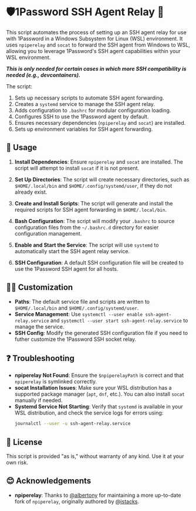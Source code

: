 # 🛡️1Password SSH Agent Relay 🔄

This script automates the process of setting up an SSH agent relay for use with 1Password in a Windows Subsystem for Linux (WSL) environment. It uses `npiperelay` and `socat` to forward the SSH agent from Windows to WSL, allowing you to leverage 1Password's SSH agent capabilities within your WSL environment.

**_This is only needed for certain cases in which more SSH compatibility is needed (e.g., devcontainers)._**

The script:

1. Sets up necessary scripts to automate SSH agent forwarding.
2. Creates a `systemd` service to manage the SSH agent relay.
3. Adds configuration to `.bashrc` for modular configuration loading.
4. Configures SSH to use the 1Password agent by default.
5. Ensures necessary dependencies (`npiperelay` and `socat`) are installed.
6. Sets up environment variables for SSH agent forwarding.

## 📝 Usage

1. **Install Dependencies**: Ensure `npiperelay` and `socat` are installed. The script will attempt to install `socat` if it is not present.

2. **Set Up Directories**: The script will create necessary directories, such as `$HOME/.local/bin` and `$HOME/.config/systemd/user`, if they do not already exist.

3. **Create and Install Scripts**: The script will generate and install the required scripts for SSH agent forwarding in `$HOME/.local/bin`.

4. **Bash Configuration**: The script will modify your `.bashrc` to source configuration files from the `~/.bashrc.d` directory for easier configuration management.

5. **Enable and Start the Service**: The script will use `systemd` to automatically start the SSH agent relay service.

6. **SSH Configuration**: A default SSH configuration file will be created to use the 1Password SSH agent for all hosts.

## 🧑‍💻 Customization

- **Paths**: The default service file and scripts are written to `$HOME/.local/bin` and `$HOME/.config/systemd/user`.
- **Service Management**: Use `systemctl --user enable ssh-agent-relay.service` and `systemctl --user start ssh-agent-relay.service` to manage the service.
- **SSH Config**: Modify the generated SSH configuration file if you need to futher customize the 1Password SSH socket relay.

## ❓ Troubleshooting

- **npiperelay Not Found**: Ensure the `$npiperelayPath` is correct and that `npiperelay` is symlinked correctly.
- **socat Installation Issues**: Make sure your WSL distribution has a supported package manager (`apt`, `dnf`, etc.). You can also install `socat` manually if needed.
- **Systemd Service Not Starting**: Verify that `systemd` is available in your WSL distribution, and check the service logs for errors using:
  ```sh
  journalctl --user -u ssh-agent-relay.service
  ```

## 📄 License

This script is provided "as is," without warranty of any kind. Use it at your own risk.

## 😊 Acknowledgements

- **npiperelay**: Thanks to [@albertony](https://github.com/albertony) for maintaining a more up-to-date fork of `npiperelay`, originally authored by [@jstacks](https://github.com/jstacks).
